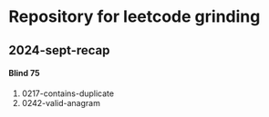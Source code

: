 # Repository for leetcode grinding

## 2024-sept-recap
#### Blind 75
1. 0217-contains-duplicate
2. 0242-valid-anagram